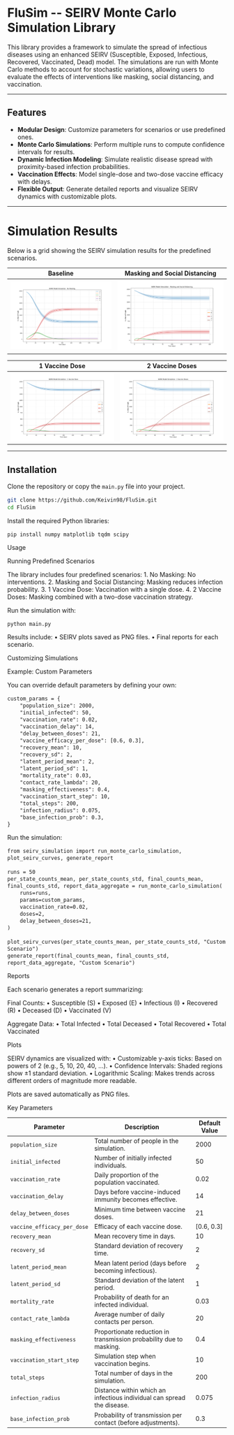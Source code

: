 # FluSim -- SEIRV Monte Carlo Simulation Library

This library provides a framework to simulate the spread of infectious diseases using an enhanced SEIRV (Susceptible, Exposed, Infectious, Recovered, Vaccinated, Dead) model. The simulations are run with Monte Carlo methods to account for stochastic variations, allowing users to evaluate the effects of interventions like masking, social distancing, and vaccination.

---

## Features

- **Modular Design**: Customize parameters for scenarios or use predefined ones.
- **Monte Carlo Simulations**: Perform multiple runs to compute confidence intervals for results.
- **Dynamic Infection Modeling**: Simulate realistic disease spread with proximity-based infection probabilities.
- **Vaccination Effects**: Model single-dose and two-dose vaccine efficacy with delays.
- **Flexible Output**: Generate detailed reports and visualize SEIRV dynamics with customizable plots.

---

# Simulation Results

Below is a grid showing the SEIRV simulation results for the predefined scenarios.

| **Baseline**                                           | **Masking and Social Distancing**                                                                |
| ------------------------------------------------------ | ------------------------------------------------------------------------------------------------ |
| ![No Masking](plots/seirv_simulation_No%20Masking.png) | ![Masking and Social Distancing](plots/seirv_simulation_Masking%20and%20Social%20Distancing.png) |

| **1 Vaccine Dose**                                               | **2 Vaccine Doses**                                                |
| ---------------------------------------------------------------- | ------------------------------------------------------------------ |
| ![1 Vaccine Dose](plots/seirv_simulation_1%20Vaccine%20Dose.png) | ![2 Vaccine Doses](plots/seirv_simulation_2%20Vaccine%20Doses.png) |

---

## Installation

Clone the repository or copy the `main.py` file into your project.

```bash
git clone https://github.com/Keivin98/FluSim.git
cd FluSim
```

Install the required Python libraries:

```
pip install numpy matplotlib tqdm scipy
```

Usage

Running Predefined Scenarios

The library includes four predefined scenarios: 1. No Masking: No interventions. 2. Masking and Social Distancing: Masking reduces infection probability. 3. 1 Vaccine Dose: Vaccination with a single dose. 4. 2 Vaccine Doses: Masking combined with a two-dose vaccination strategy.

Run the simulation with:

```
python main.py
```

Results include:
• SEIRV plots saved as PNG files.
• Final reports for each scenario.

Customizing Simulations

Example: Custom Parameters

You can override default parameters by defining your own:

```
custom_params = {
    "population_size": 2000,
    "initial_infected": 50,
    "vaccination_rate": 0.02,
    "vaccination_delay": 14,
    "delay_between_doses": 21,
    "vaccine_efficacy_per_dose": [0.6, 0.3],
    "recovery_mean": 10,
    "recovery_sd": 2,
    "latent_period_mean": 2,
    "latent_period_sd": 1,
    "mortality_rate": 0.03,
    "contact_rate_lambda": 20,
    "masking_effectiveness": 0.4,
    "vaccination_start_step": 10,
    "total_steps": 200,
    "infection_radius": 0.075,
    "base_infection_prob": 0.3,
}
```

Run the simulation:

```
from seirv_simulation import run_monte_carlo_simulation, plot_seirv_curves, generate_report

runs = 50
per_state_counts_mean, per_state_counts_std, final_counts_mean, final_counts_std, report_data_aggregate = run_monte_carlo_simulation(
    runs=runs,
    params=custom_params,
    vaccination_rate=0.02,
    doses=2,
    delay_between_doses=21,
)

plot_seirv_curves(per_state_counts_mean, per_state_counts_std, "Custom Scenario")
generate_report(final_counts_mean, final_counts_std, report_data_aggregate, "Custom Scenario")
```

Reports

Each scenario generates a report summarizing:

Final Counts:
• Susceptible (S)
• Exposed (E)
• Infectious (I)
• Recovered (R)
• Deceased (D)
• Vaccinated (V)

Aggregate Data:
• Total Infected
• Total Deceased
• Total Recovered
• Total Vaccinated

Plots

SEIRV dynamics are visualized with:
• Customizable y-axis ticks: Based on powers of 2 (e.g., 5, 10, 20, 40, …).
• Confidence Intervals: Shaded regions show ±1 standard deviation.
• Logarithmic Scaling: Makes trends across different orders of magnitude more readable.

Plots are saved automatically as PNG files.

Key Parameters

| Parameter                   | Description                                                            | Default Value |
| --------------------------- | ---------------------------------------------------------------------- | ------------- |
| `population_size`           | Total number of people in the simulation.                              | 2000          |
| `initial_infected`          | Number of initially infected individuals.                              | 50            |
| `vaccination_rate`          | Daily proportion of the population vaccinated.                         | 0.02          |
| `vaccination_delay`         | Days before vaccine-induced immunity becomes effective.                | 14            |
| `delay_between_doses`       | Minimum time between vaccine doses.                                    | 21            |
| `vaccine_efficacy_per_dose` | Efficacy of each vaccine dose.                                         | [0.6, 0.3]    |
| `recovery_mean`             | Mean recovery time in days.                                            | 10            |
| `recovery_sd`               | Standard deviation of recovery time.                                   | 2             |
| `latent_period_mean`        | Mean latent period (days before becoming infectious).                  | 2             |
| `latent_period_sd`          | Standard deviation of the latent period.                               | 1             |
| `mortality_rate`            | Probability of death for an infected individual.                       | 0.03          |
| `contact_rate_lambda`       | Average number of daily contacts per person.                           | 20            |
| `masking_effectiveness`     | Proportionate reduction in transmission probability due to masking.    | 0.4           |
| `vaccination_start_step`    | Simulation step when vaccination begins.                               | 10            |
| `total_steps`               | Total number of days in the simulation.                                | 200           |
| `infection_radius`          | Distance within which an infectious individual can spread the disease. | 0.075         |
| `base_infection_prob`       | Probability of transmission per contact (before adjustments).          | 0.3           |
